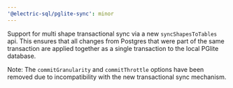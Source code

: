 ```yaml
---
'@electric-sql/pglite-sync': minor
---
```


Support for multi shape transactional sync via a new `syncShapesToTables` api. This ensures that all changes from Postgres that were part of the same transaction are applied together as a single transaction to the local PGlite database.

Note: The `commitGranularity` and `commitThrottle` options have been removed due to incompatibility with the new transactional sync mechanism.
